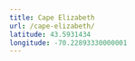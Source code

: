 ```yaml
---
title: Cape Elizabeth
url: /cape-elizabeth/
latitude: 43.5931434
longitude: -70.22893330000001
---
```


